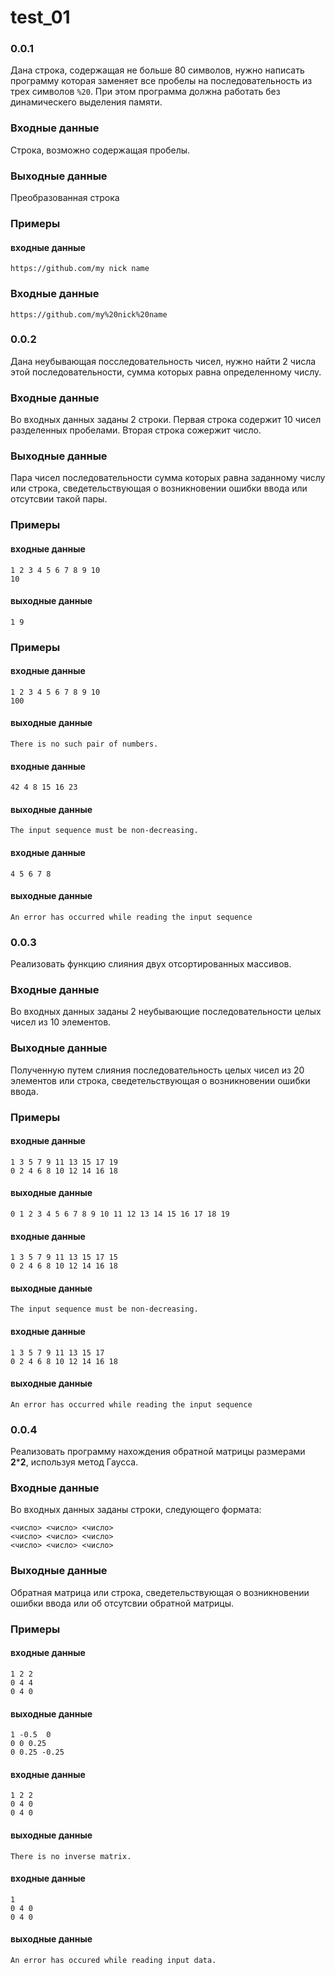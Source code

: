 # test_01

### 0.0.1
Дана строка, содержащая не больше 80 символов, нужно написать программу которая заменяет все пробелы на последовательность из трех символов `%20`. При этом программа должна работать без динамическего выделения памяти.
### Входные данные
Строка, возможно содержащая пробелы.

### Выходные данные
Преобразованная строка

### Примеры
#### входные данные
```
https://github.com/my nick name
```
### Входные данные
```
https://github.com/my%20nick%20name
```

### 0.0.2
Дана неубывающая посследовательность чисел, нужно найти 2 числа этой последовательности, сумма которых равна определенному числу.
### Входные данные
Во входных данных заданы 2 строки. Первая строка содержит 10 чисел разделенных пробелами. Вторая строка сожержит число.

### Выходные данные
Пара чисел последовательности сумма которых равна заданному числу или строка, сведетельствующая о возникновении ошибки ввода или отсутсвии такой пары.

### Примеры
#### входные данные
```
1 2 3 4 5 6 7 8 9 10
10
```
#### выходные данные
```
1 9
```
### Примеры
#### входные данные
```
1 2 3 4 5 6 7 8 9 10
100
```
#### выходные данные
```
There is no such pair of numbers.
```
#### входные данные
```
42 4 8 15 16 23
```
#### выходные данные
```
The input sequence must be non-decreasing.
```
#### входные данные
```
4 5 6 7 8
```
#### выходные данные
```
An error has occurred while reading the input sequence
```

### 0.0.3
Реализовать функцию слияния двух отсортированных массивов.
### Входные данные
Во входных данных заданы 2 неубывающие последовательности целых чисел из 10 элементов.

### Выходные данные
Полученную путем слияния последовательность целых чисел из 20 элементов или строка, сведетельствующая о возникновении ошибки ввода.

### Примеры
#### входные данные
```
1 3 5 7 9 11 13 15 17 19
0 2 4 6 8 10 12 14 16 18
```
#### выходные данные
```
0 1 2 3 4 5 6 7 8 9 10 11 12 13 14 15 16 17 18 19
```
#### входные данные
```
1 3 5 7 9 11 13 15 17 15
0 2 4 6 8 10 12 14 16 18
```
#### выходные данные
```
The input sequence must be non-decreasing.
```
#### входные данные
```
1 3 5 7 9 11 13 15 17
0 2 4 6 8 10 12 14 16 18
```
#### выходные данные
```
An error has occurred while reading the input sequence
```
### 0.0.4
Реализовать программу нахождения обратной матрицы размерами **2*****2**, используя метод Гаусса.
### Входные данные
Во входных данных заданы строки, следующего формата:
```
<число> <число> <число>
<число> <число> <число>
<число> <число> <число>
```
### Выходные данные
Обратная матрица или строка, сведетельствующая о возникновении ошибки ввода или об отсутсвии обратной матрицы.

### Примеры
#### входные данные
```
1 2 2
0 4 4
0 4 0
```
#### выходные данные
```
1 -0.5  0
0 0 0.25
0 0.25 -0.25
```
#### входные данные
```
1 2 2
0 4 0
0 4 0
```
#### выходные данные
```
There is no inverse matrix.
```
#### входные данные
```
1
0 4 0
0 4 0
```
#### выходные данные
```
An error has occured while reading input data.
```
